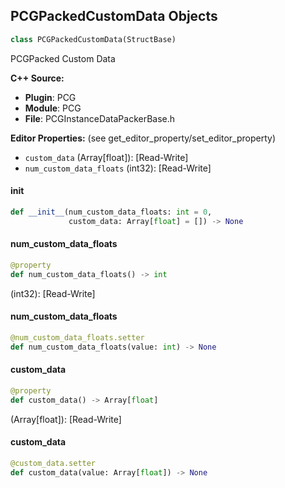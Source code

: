 ## PCGPackedCustomData Objects

```python
class PCGPackedCustomData(StructBase)
```

PCGPacked Custom Data

**C++ Source:**

- **Plugin**: PCG
- **Module**: PCG
- **File**: PCGInstanceDataPackerBase.h

**Editor Properties:** (see get_editor_property/set_editor_property)

- ``custom_data`` (Array[float]):  [Read-Write]
- ``num_custom_data_floats`` (int32):  [Read-Write]

<a id="unreal.PCGPackedCustomData.__init__"></a>

#### __init__

```python
def __init__(num_custom_data_floats: int = 0,
             custom_data: Array[float] = []) -> None
```

<a id="unreal.PCGPackedCustomData.num_custom_data_floats"></a>

#### num_custom_data_floats

```python
@property
def num_custom_data_floats() -> int
```

(int32):  [Read-Write]

<a id="unreal.PCGPackedCustomData.num_custom_data_floats"></a>

#### num_custom_data_floats

```python
@num_custom_data_floats.setter
def num_custom_data_floats(value: int) -> None
```

<a id="unreal.PCGPackedCustomData.custom_data"></a>

#### custom_data

```python
@property
def custom_data() -> Array[float]
```

(Array[float]):  [Read-Write]

<a id="unreal.PCGPackedCustomData.custom_data"></a>

#### custom_data

```python
@custom_data.setter
def custom_data(value: Array[float]) -> None
```

<a id="unreal.PCGMatchAndSetByAttributeEntry"></a>